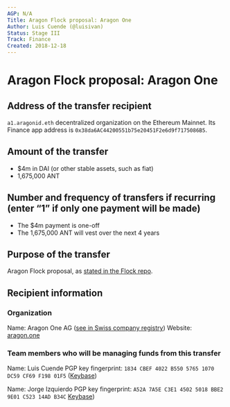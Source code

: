 ```yaml
---
AGP: N/A
Title: Aragon Flock proposal: Aragon One
Author: Luis Cuende (@luisivan)
Status: Stage III
Track: Finance
Created: 2018-12-18
---
```


# Aragon Flock proposal: Aragon One

## Address of the transfer recipient
`a1.aragonid.eth` decentralized organization on the Ethereum Mainnet.
Its Finance app address is `0x38da6AC44200551b75e20451F2e6d9f7175086B5`.

## Amount of the transfer
- $4m in DAI (or other stable assets, such as fiat)
- 1,675,000 ANT

## Number and frequency of transfers if recurring (enter “1” if only one payment will be made)
- The $4m payment is one-off
- The 1,675,000 ANT will vest over the next 4 years

## Purpose of the transfer
Aragon Flock proposal, as [stated in the Flock repo](https://github.com/aragon/flock/pull/1).

## Recipient information

### Organization
Name: Aragon One AG ([see in Swiss company registry](https://www.moneyhouse.ch/de/company/aragon-one-ag-6233418111))
Website: [aragon.one](https://aragon.one)

### Team members who will be managing funds from this transfer

Name: Luis Cuende
PGP key fingerprint: `1834 CBEF 4022 B550 5765 1070 DC59 CF69 F198 01F5` ([Keybase](https://keybase.io/li))

Name: Jorge Izquierdo
PGP key fingerprint: `A52A 7A5E C3E1 4502 5018 BBE2 9E01 C523 14AD B34C` [Keybase](https://keybase.io/ji))
